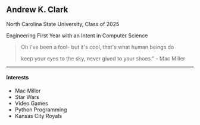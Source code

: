 ## Andrew K. Clark

North Carolina State University, Class of 2025

Engineering First Year with an Intent in Computer Science

> Oh I've been a fool- but it's cool, that's what human beings do
> 
> keep your eyes to the sky, never glued to your shoes." - Mac Miller
---
#### Interests
* Mac Miller
* Star Wars
* Video Games
* Python Programming
* Kansas City Royals
